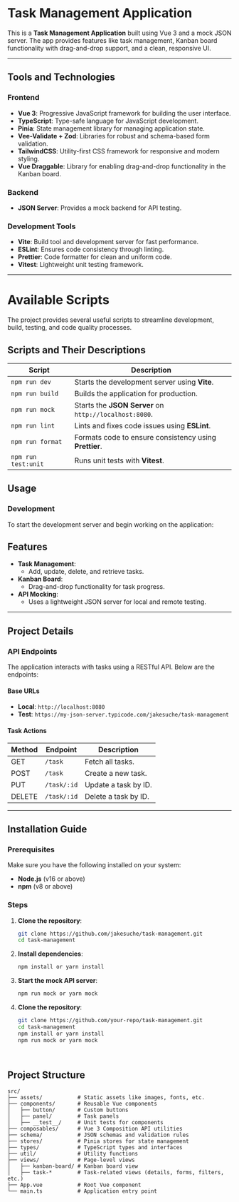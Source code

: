 
# Task Management Application

This is a **Task Management Application** built using Vue 3 and a mock JSON server. The app provides features like task management, Kanban board functionality with drag-and-drop support, and a clean, responsive UI. 

---

## Tools and Technologies

### Frontend
- **Vue 3**: Progressive JavaScript framework for building the user interface.
- **TypeScript**: Type-safe language for JavaScript development.
- **Pinia**: State management library for managing application state.
- **Vee-Validate + Zod**: Libraries for robust and schema-based form validation.
- **TailwindCSS**: Utility-first CSS framework for responsive and modern styling.
- **Vue Draggable**: Library for enabling drag-and-drop functionality in the Kanban board.

### Backend
- **JSON Server**: Provides a mock backend for API testing.

### Development Tools
- **Vite**: Build tool and development server for fast performance.
- **ESLint**: Ensures code consistency through linting.
- **Prettier**: Code formatter for clean and uniform code.
- **Vitest**: Lightweight unit testing framework.

---


# Available Scripts

The project provides several useful scripts to streamline development, build, testing, and code quality processes.

## Scripts and Their Descriptions

| Script             | Description                                      |
|--------------------|--------------------------------------------------|
| `npm run dev`      | Starts the development server using **Vite**.    |
| `npm run build`    | Builds the application for production.           |
| `npm run mock`     | Starts the **JSON Server** on `http://localhost:8080`. |
| `npm run lint`     | Lints and fixes code issues using **ESLint**.    |
| `npm run format`   | Formats code to ensure consistency using **Prettier**. |
| `npm run test:unit`| Runs unit tests with **Vitest**.                 |

## Usage

### Development
To start the development server and begin working on the application:

## Features

- **Task Management**:
  - Add, update, delete, and retrieve tasks.
- **Kanban Board**:
  - Drag-and-drop functionality for task progress.
- **API Mocking**:
  - Uses a lightweight JSON server for local and remote testing.
  
---

## Project Details

### API Endpoints

The application interacts with tasks using a RESTful API. Below are the endpoints:

#### Base URLs
- **Local**: `http://localhost:8080`
- **Test**: `https://my-json-server.typicode.com/jakesuche/task-management`

#### Task Actions

| Method | Endpoint       | Description            |
|--------|----------------|------------------------|
| GET    | `/task`        | Fetch all tasks.       |
| POST   | `/task`        | Create a new task.     |
| PUT    | `/task/:id`    | Update a task by ID.   |
| DELETE | `/task/:id`    | Delete a task by ID.   |

---

## Installation Guide

### Prerequisites

Make sure you have the following installed on your system:
- **Node.js** (v16 or above)
- **npm** (v8 or above)

### Steps

1. **Clone the repository**:
   ```bash
   git clone https://github.com/jakesuche/task-management.git
   cd task-management
   ```

2. **Install dependencies**:
   ```bash
   npm install or yarn install
   ```

3. **Start the mock API server**:

    ```bash
    npm run mock or yarn mock
   ```

4. **Clone the repository**:
   ```bash
   git clone https://github.com/your-repo/task-management.git
   cd task-management
   npm install or yarn install
   npm run mock or yarn mock




## Project Structure

```plaintext
src/
├── assets/           # Static assets like images, fonts, etc.
├── components/       # Reusable Vue components
│   ├── button/       # Custom buttons
│   ├── panel/        # Task panels
│   ├── __test__/     # Unit tests for components
├── composables/      # Vue 3 Composition API utilities
├── schema/           # JSON schemas and validation rules
├── stores/           # Pinia stores for state management
├── types/            # TypeScript types and interfaces
├── util/             # Utility functions
├── views/            # Page-level views
│   ├── kanban-board/ # Kanban board view
│   ├── task-*        # Task-related views (details, forms, filters, etc.)
├── App.vue           # Root Vue component
└── main.ts           # Application entry point

```
